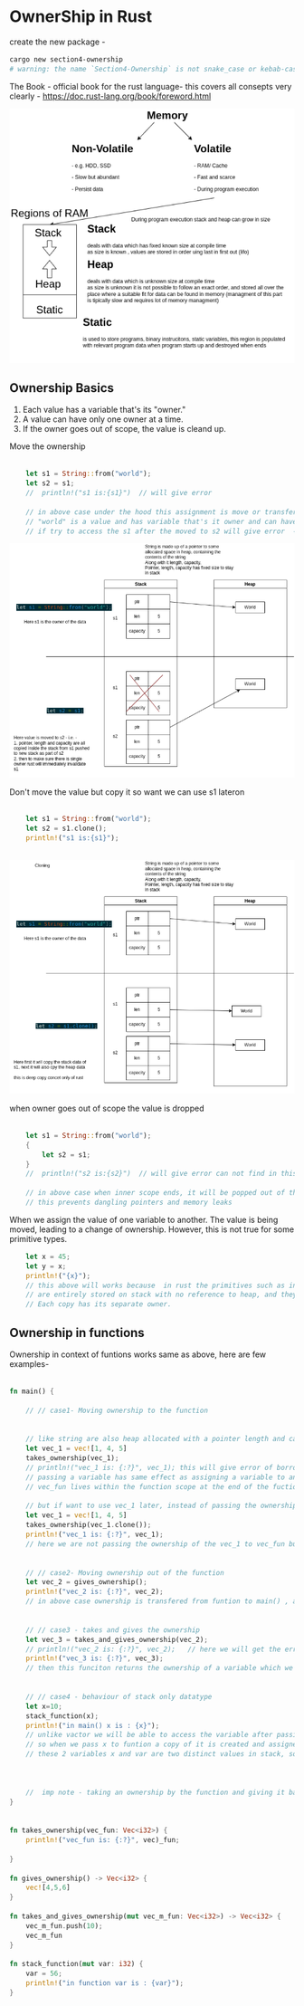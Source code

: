 # OwnerShip in Rust

create the new package - 
```bash
cargo new section4-ownership 
# warning: the name `Section4-Ownership` is not snake_case or kebab-case which is recommended for package names, consider `section4-ownership`
```

The Book - official book for the rust language-
this covers all consepts very clearly -
https://doc.rust-lang.org/book/foreword.html


![memory](memory.drawio.png)

## Ownership Basics

1. Each value has a variable that's its "owner."
2. A value can have only one owner at a time. 
3. If the owner goes out of scope, the value is cleand up. 

Move the ownership
```rs

    let s1 = String::from("world");
    let s2 = s1; 
    //  println!("s1 is:{s1}")  // will give error

    // in above case under the hood this assignment is move or transfer of ownership from s1 to s2
    // "world" is a value and has variable that's it owner and can have only one owner at a time, so in line 2 s2 becomes the owner and s1 is removed from memory 
    // if try to access the s1 after the moved to s2 will give error  -- borrow of a moved value s1 (value borrowed here after move)


```
![stack_heap](ownership_basics_stack_heap.drawio.png)

Don't move the value but copy it so want we can use s1 lateron
```rs

    let s1 = String::from("world");
    let s2 = s1.clone();
    println!("s1 is:{s1}");
    
```
![clone](ownership_basics_stack_heap_clone.drawio.png)

when owner goes out of scope the value is dropped 
```rs

    let s1 = String::from("world");
    {
        let s2 = s1; 
    }
    //  println!("s2 is:{s2}")  // will give error can not find in this scope

    // in above case when inner scope ends, it will be popped out of the stack and memory it is pointing to will be immediatly freed up 
    // this prevents dangling pointers and memory leaks


```


When we assign the value of one variable to another. The value is being moved, leading to a change of ownership. However, this is not true for some primitive types.
```rs
    let x = 45;
    let y = x;
    println!("{x}");
    // this above will works because  in rust the primitives such as integers, floats, bools, and chars
    // are entirely stored on stack with no reference to heap, and they are copied and not moved by default.
    // Each copy has its separate owner.
```

## Ownership in functions 
Ownership in context of funtions works same as above, here are few examples- 

```rs

fn main() {

    // // case1- Moving ownership to the function 


    // like string are also heap allocated with a pointer length and capacity stored in stack
    let vec_1 = vec![1, 4, 5]
    takes_ownership(vec_1);
    // println!("vec_1 is: {:?}", vec_1); this will give error of borrowed of moved value
    // passing a variable has same effect as assigning a variable to another variable, i.e. ownership of vec_1 is transfered to the vec_fuc inside the funciton
    // vec_fun lives within the function scope at the end of the fuction it will be dropped (i.e. it will be cleaned up from heap)    

    // but if want to use vec_1 later, instead of passing the ownership to function insidea to vec_fun then use clone method  
    let vec_1 = vec![1, 4, 5]
    takes_ownership(vec_1.clone());
    println!("vec_1 is: {:?}", vec_1);
    // here we are not passing the ownership of the vec_1 to vec_fun but first cloning the vec_1 then sending the cloned copy to funtion - owner ship of the cloned copy is moved to vec_fun, and this ownership will be droped at the end of the function resultion in the dropping of the clone copy    


    // // case2- Moving ownership out of the function
    let vec_2 = gives_ownership();
    println!("vec_2 is: {:?}", vec_2);
    // in above case ownership is transfered from funtion to main() , and vec_2 will be dropped at the end of the main()


    // // case3 - takes and gives the ownership 
    let vec_3 = takes_and_gives_ownership(vec_2);
    // println!("vec_2 is: {:?}", vec_2);   // here we will get the error (borrowed of moved value) because we have transfred the ownership from vec_2 to function's vec_m_fun 
    println!("vec_3 is: {:?}", vec_3);
    // then this funciton returns the ownership of a variable which we are storeing in vec_3, so it is avaialble for use


    // // case4 - behaviour of stack only datatype
    let x=10;
    stack_function(x);
    println!("in main() x is : {x}");
    // unlike vactor we will be able to access the variable after passing to funtion -  because the stake only data types such as integers, floats, booleans, and chars are copied and not moved
    // so when we pass x to funtion a copy of it is created and assigned to the variable var inside the funciton 
    // these 2 variables x and var are two distinct values in stack, so update to the value inside the funciton does not impact the varialbe in main 
    


    //  imp note - taking an ownership by the function and giving it back is not something generally use in rust. Instead, use borrowing.
}


fn takes_ownership(vec_fun: Vec<i32>) {
    println!("vec_fun is: {:?}", vec)_fun;

}

fn gives_ownership() -> Vec<i32> {
    vec![4,5,6]
}

fn takes_and_gives_ownership(mut vec_m_fun: Vec<i32>) -> Vec<i32> {
    vec_m_fun.push(10);
    vec_m_fun
}

fn stack_function(mut var: i32) {
    var = 56;
    println!("in function var is : {var}");
}
```